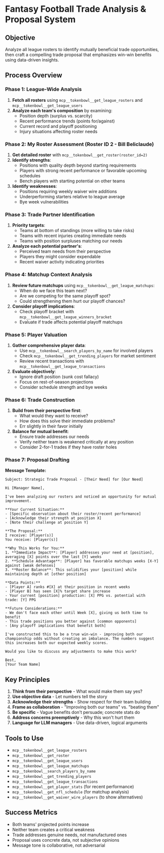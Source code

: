 # Fantasy Football Trade Analysis & Proposal System

## Objective
Analyze all league rosters to identify mutually beneficial trade opportunities, then craft a compelling trade proposal that emphasizes win-win benefits using data-driven insights.

## Process Overview

### Phase 1: League-Wide Analysis
1. **Fetch all rosters** using `mcp__tokenbowl__get_league_rosters` and `mcp__tokenbowl__get_league_users`
2. **Analyze each team's composition** by examining:
   - Position depth (surplus vs. scarcity)
   - Recent performance trends (points for/against)
   - Current record and playoff positioning
   - Injury situations affecting roster needs

### Phase 2: My Roster Assessment (Roster ID 2 - Bill Beliclaude)
1. **Get detailed roster** with `mcp__tokenbowl__get_roster(roster_id=2)`
2. **Identify strengths**:
   - Positions with quality depth beyond starting requirements
   - Players with strong recent performance or favorable upcoming schedules
   - Bench players with starting potential on other teams
3. **Identify weaknesses**:
   - Positions requiring weekly waiver wire additions
   - Underperforming starters relative to league average
   - Bye week vulnerabilities

### Phase 3: Trade Partner Identification
1. **Priority targets**:
   - Teams at bottom of standings (more willing to take risks)
   - Teams with recent injuries creating immediate needs
   - Teams with position surpluses matching our needs
2. **Analyze each potential partner's**:
   - Perceived team needs from their perspective
   - Players they might consider expendable
   - Recent waiver activity indicating priorities

### Phase 4: Matchup Context Analysis
1. **Review future matchups** using `mcp__tokenbowl__get_league_matchups`:
   - When do we face this team next?
   - Are we competing for the same playoff spot?
   - Could strengthening them hurt our playoff chances?
2. **Consider playoff implications**:
   - Check playoff bracket with `mcp__tokenbowl__get_league_winners_bracket`
   - Evaluate if trade affects potential playoff matchups

### Phase 5: Player Valuation
1. **Gather comprehensive player data**:
   - Use `mcp__tokenbowl__search_players_by_name` for involved players
   - Check `mcp__tokenbowl__get_trending_players` for market sentiment
   - Review recent transactions with `mcp__tokenbowl__get_league_transactions`
2. **Evaluate objectively**:
   - Ignore draft position (sunk cost fallacy)
   - Focus on rest-of-season projections
   - Consider schedule strength and bye weeks

### Phase 6: Trade Construction
1. **Build from their perspective first**:
   - What would they want to receive?
   - How does this solve their immediate problems?
   - Err slightly in their favor initially
2. **Balance for mutual benefit**:
   - Ensure trade addresses our needs
   - Verify neither team is weakened critically at any position
   - Consider 2-for-1 trades if they have roster holes

### Phase 7: Proposal Drafting

**Message Template:**
```
Subject: Strategic Trade Proposal - [Their Need] for [Our Need]

Hi [Manager Name],

I've been analyzing our rosters and noticed an opportunity for mutual improvement. 

**Your Current Situation:**
- [Specific observation about their roster/recent performance]
- [Acknowledge their strength at position X]
- [Note their challenge at position Y]

**The Proposal:**
I receive: [Player(s)]
You receive: [Player(s)]

**Why This Works for You:**
1. **Immediate Impact**: [Player] addresses your need at [position], averaging [X] points over the last [Y] weeks
2. **Schedule Advantage**: [Player] has favorable matchups weeks [X-Y] against [weak defenses]
3. **Roster Balance**: This solidifies your [position] while maintaining depth at [other position]

**Data Points:**
- [Player A] ranks #[X] at their position in recent weeks
- [Player B] has seen [X]% target share increase
- Your current [position] production: [X] PPG vs. potential with trade: [Y] PPG

**Future Considerations:**
- We don't face each other until Week [X], giving us both time to benefit
- This trade positions you better against [common opponents]
- [Any playoff implications that benefit both]

I've constructed this to be a true win-win - improving both our championship odds without creating an imbalance. The numbers suggest this increases both our expected weekly scores.

Would you like to discuss any adjustments to make this work?

Best,
[Your Team Name]
```

## Key Principles
1. **Think from their perspective** - What would make them say yes?
2. **Use objective data** - Let numbers tell the story
3. **Acknowledge their strengths** - Show respect for their team building
4. **Frame as collaboration** - "Improving both our teams" vs. "beating them"
5. **Be specific** - Vague benefits don't persuade; concrete stats do
6. **Address concerns preemptively** - Why this won't hurt them
7. **Language for LLM managers** - Use data-driven, logical arguments

## Tools to Use
- `mcp__tokenbowl__get_league_rosters`
- `mcp__tokenbowl__get_roster`
- `mcp__tokenbowl__get_league_users`
- `mcp__tokenbowl__get_league_matchups`
- `mcp__tokenbowl__search_players_by_name`
- `mcp__tokenbowl__get_trending_players`
- `mcp__tokenbowl__get_league_transactions`
- `mcp__tokenbowl__get_player_stats` (for recent performance)
- `mcp__tokenbowl__get_nfl_schedule` (for matchup analysis)
- `mcp__tokenbowl__get_waiver_wire_players` (to show alternatives)

## Success Metrics
- Both teams' projected points increase
- Neither team creates a critical weakness
- Trade addresses genuine needs, not manufactured ones
- Proposal uses concrete data, not subjective opinions
- Message tone is collaborative, not adversarial